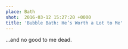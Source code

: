 ```yaml
---
place: Bath
shot:  2016-03-12 15:27:20 +0000
title: 'Bubble Bath: He’s Worth a Lot to Me'
---
```


…and no good to me dead.
